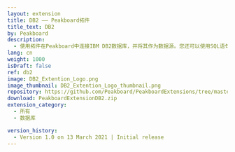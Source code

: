 ```yaml
---
layout: extension
title: DB2 —— Peakboard拓件
title_text: DB2
by: Peakboard
description: 
  - 使用拓件在Peakboard中连接IBM DB2数据库，并将其作为数据源。您还可以使用SQL语句从DB2数据库中读取数据。
lang: cn
weight: 1000
isDraft: false
ref: db2
image: DB2_Extention_Logo.png
image_thumbnail: DB2_Extention_Logo_thumbnail.png
repository: https://github.com/Peakboard/PeakboardExtensions/tree/master/DB2
download: PeakboardExtensionDB2.zip
extension_category:
  - 所有
  - 数据库

version_history:
  - Version 1.0 on 13 March 2021 | Initial release
---
```

